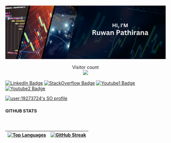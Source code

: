 ![](./assets/header.png)

<p align="center"> 
  Visitor count<br>
  <img src="https://profile-counter.glitch.me/ruwanpathirana/count.svg" />
</p>


[![LinkedIn Badge](https://img.shields.io/badge/LinkedIn-Profile-informational?style=flat&logo=linkedin&logoColor=0A66C2&color=0D76A8)](https://www.linkedin.com/in/ruwanpathirana/)
[![StackOverflow Badge](https://img.shields.io/badge/Stackoverflow-Profile-informational?style=flat&logo=stackoverflow&logoColor=F58025&color=0D76A8)](https://stackoverflow.com/users/19273724/ruwan-pathirana/)
[![Youtube1 Badge](https://img.shields.io/badge/Ceylonstats-Profile-informational?style=flat&logo=youtube&logoColor=FF0000&color=0D76A8)](https://www.youtube.com/@CeylonStats/)
[![Youtube2 Badge](https://img.shields.io/badge/PathiranaAcademy-Profile-informational?style=flat&logo=youtube&logoColor=FF0000&color=0D76A8)](https://www.youtube.com/@PathiranaAcademy/)

[![user:19273724's SO profile](https://stackoverflow-readme-profile.johannchopin.fr/profile/19273724?theme=dark&website=true&location=true)](https://github.com/johannchopin/stackoverflow-readme-profile)

### <sup> GITHUB STATS </sup>
<br/>
</div>

| [![Top Languages](https://github-readme-stats.vercel.app/api/top-langs/?username=ruwanpathirana&layout=compact&theme=vision-friendly-dark)](https://github.com/ruwanpathirana/github-readme-stats) | [![GitHub Streak](http://github-readme-streak-stats.herokuapp.com?user=ruwanpathirana&theme=dark&background=000000)](https://git.io/streak-stats) |
|---|---|


<!---![Ruwan's github stats](https://github-readme-stats.vercel.app/api?username=ruwanpathirana&count_private=true&show_icons=true&theme=vision-friendly-dark)--->




